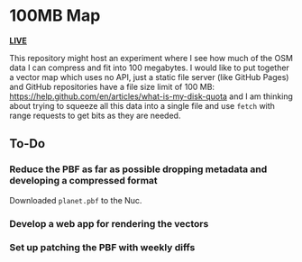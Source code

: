 # 100MB Map

[**LIVE**](https://tomashubelbauer.github.io/100mb-map)

This repository might host an experiment where I see how much of the OSM data I can compress and fit into 100 megabytes.
I would like to put together a vector map which uses no API, just a static file server (like GitHub Pages) and GitHub
repositories have a file size limit of 100 MB: https://help.github.com/en/articles/what-is-my-disk-quota and I am thinking
about trying to squeeze all this data into a single file and use `fetch` with range requests to get bits as they are needed.

## To-Do

### Reduce the PBF as far as possible dropping metadata and developing a compressed format

Downloaded `planet.pbf` to the Nuc.

### Develop a web app for rendering the vectors

### Set up patching the PBF with weekly diffs
